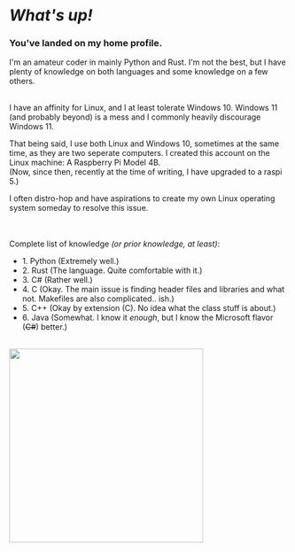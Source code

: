 # ***What's up!***

### You've landed on my home profile.

I'm an amateur coder in mainly Python and Rust. I'm not the best, but I have plenty of knowledge on both languages and some knowledge on a few others.<br><br>

I have an affinity for Linux, and I at least tolerate Windows 10. Windows 11 (and probably beyond) is a mess and I commonly heavily discourage Windows 11.

That being said, I use both Linux and Windows 10, sometimes at the same time, as they are two seperate computers. I created this account on the Linux machine: A Raspberry Pi Model 4B.<br>
(Now, since then, recently at the time of writing, I have upgraded to a raspi 5.)

I often distro-hop and have aspirations to create my own Linux operating system someday to resolve this issue.<br><br><br>

Complete list of knowledge *(or prior knowledge, at least)*:
- 1\. Python (Extremely well.)
- 2\. Rust (The language. Quite comfortable with it.)
- 3\. C# (Rather well.)
- 4\. C (Okay. The main issue is finding header files and libraries and what not. Makefiles are also complicated.. ish.)
- 5\. C++ (Okay by extension (C). No idea what the class stuff is about.)
- 6\. Java (Somewhat. I know it *enough*, but I know the Microsoft flavor (~~C#~~) better.)
<br><br>

<picture >
  <source
    height=350
    srcset="https://github-readme-stats.vercel.app/api/top-langs/?username=FateUnix29&layout=donut-vertical&theme=github_dark_dimmed"
    media="(prefers-color-scheme: dark)"
  />
  <source
    height=350 
    srcset="https://github-readme-stats.vercel.app/api/top-langs/?username=FateUnix29&layout=donut-vertical"
    media="(prefers-color-scheme: light), (prefers-color-scheme: no-preference)"
  />
  <img height=50 src="https://github-readme-stats.vercel.app/api/top-langs/?username=FateUnix29&layout=donut-vertical&theme=github_dark_dimmed" />
</picture>

<!--
Hey, what are you doing here? Haha, sneaky...
Well, there's not much else to find here. See you around.
-->
